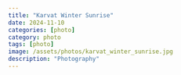 ```yaml
---
title: "Karvat Winter Sunrise"
date: 2024-11-10
categories: [photo]
category: photo
tags: [photo]
image: /assets/photos/karvat_winter_sunrise.jpg
description: "Photography"
---
```

